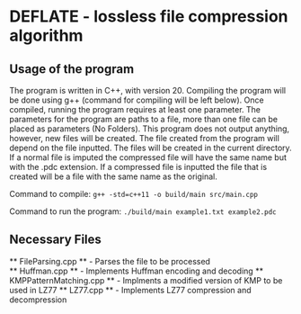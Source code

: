 # DEFLATE - lossless file compression algorithm

## Usage of the program

The program is written in C++, with version 20. Compiling the program will be done using g++ (command for compiling will be left below). Once compiled, running the program requires at least one parameter. The parameters for the program are paths to a file, more than one file can be placed as parameters (No Folders). This program does not output anything, however, new files will be created. The file created from the program will depend on the file inputted. The files will be created in the current directory. If a normal file is imputed the compressed file will have the same name but with the .pdc extension. If a compressed file is inputted the file that is created will be a file with the same name as the original.

Command to compile:
`g++ -std=c++11 -o build/main src/main.cpp`

Command to run the program:
`./build/main example1.txt example2.pdc `

## Necessary Files

** FileParsing.cpp ** - Parses the file to be processed <br>
** Huffman.cpp ** - Implements Huffman encoding and decoding
** KMPPatternMatching.cpp ** - Implments a modified version of KMP to be used in LZ77
** LZ77.cpp ** - Implements LZ77 compression and decompression
